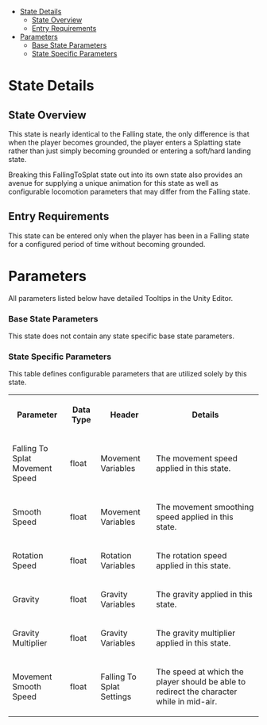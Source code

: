 
*   [State Details](#FallingToSplatState-StateDetails)
    *   [State Overview](#FallingToSplatState-StateOverview)
    *   [Entry Requirements](#FallingToSplatState-EntryRequirements)
*   [Parameters](#FallingToSplatState-Parameters)
    *   [Base State Parameters](#FallingToSplatState-BaseStateParameters)
    *   [State Specific Parameters](#FallingToSplatState-StateSpecificParameters)

State Details
=============

State Overview
--------------

This state is nearly identical to the Falling state, the only difference is that when the player becomes grounded, the player enters a Splatting state rather than just simply becoming grounded or entering a soft/hard landing state.

Breaking this FallingToSplat state out into its own state also provides an avenue for supplying a unique animation for this state as well as configurable locomotion parameters that may differ from the Falling state.

Entry Requirements
------------------

This state can be entered only when the player has been in a Falling state for a configured period of time without becoming grounded.

Parameters
==========

All parameters listed below have detailed Tooltips in the Unity Editor.

### Base State Parameters

This state does not contain any state specific base state parameters.

### State Specific Parameters

This table defines configurable parameters that are utilized solely by this state.

<table data-table-width="1382" data-layout="default" data-local-id="42844ded-fd04-45a2-9151-655070fb6892" class="confluenceTable"><colgroup><col style="width: 220.0px;"><col style="width: 100.0px;"><col style="width: 198.0px;"><col style="width: 864.0px;"></colgroup><tbody><tr><th class="confluenceTh"><p><strong>Parameter</strong></p></th><th class="confluenceTh"><p><strong>Data Type</strong></p></th><th class="confluenceTh"><p><strong>Header</strong></p></th><th class="confluenceTh"><p><strong>Details</strong></p></th></tr><tr><td class="confluenceTd"><p>Falling To Splat Movement Speed</p></td><td class="confluenceTd"><p>float</p></td><td class="confluenceTd"><p>Movement Variables</p></td><td class="confluenceTd"><p>The movement speed applied in this state.</p></td></tr><tr><td class="confluenceTd"><p>Smooth Speed</p></td><td class="confluenceTd"><p>float</p></td><td class="confluenceTd"><p>Movement Variables</p></td><td class="confluenceTd"><p>The movement smoothing speed applied in this state.</p></td></tr><tr><td class="confluenceTd"><p>Rotation Speed</p></td><td class="confluenceTd"><p>float</p></td><td class="confluenceTd"><p>Rotation Variables</p></td><td class="confluenceTd"><p>The rotation speed applied in this state.</p></td></tr><tr><td class="confluenceTd"><p>Gravity</p></td><td class="confluenceTd"><p>float</p></td><td class="confluenceTd"><p>Gravity Variables</p></td><td class="confluenceTd"><p>The gravity applied in this state.</p></td></tr><tr><td class="confluenceTd"><p>Gravity Multiplier</p></td><td class="confluenceTd"><p>float</p></td><td class="confluenceTd"><p>Gravity Variables</p></td><td class="confluenceTd"><p>The gravity multiplier applied in this state.</p></td></tr><tr><td class="confluenceTd"><p>Movement Smooth Speed</p></td><td class="confluenceTd"><p>float</p></td><td class="confluenceTd"><p>Falling To Splat Settings</p></td><td class="confluenceTd"><p>The speed at which the player should be able to redirect the character while in mid-air.</p></td></tr></tbody></table>